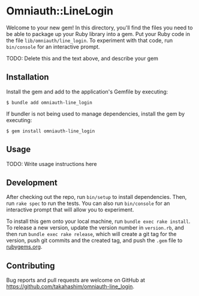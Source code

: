 # Omniauth::LineLogin

Welcome to your new gem! In this directory, you'll find the files you need to be able to package up your Ruby library into a gem. Put your Ruby code in the file `lib/omniauth/line_login`. To experiment with that code, run `bin/console` for an interactive prompt.

TODO: Delete this and the text above, and describe your gem

## Installation

Install the gem and add to the application's Gemfile by executing:

    $ bundle add omniauth-line_login

If bundler is not being used to manage dependencies, install the gem by executing:

    $ gem install omniauth-line_login

## Usage

TODO: Write usage instructions here

## Development

After checking out the repo, run `bin/setup` to install dependencies. Then, run `rake spec` to run the tests. You can also run `bin/console` for an interactive prompt that will allow you to experiment.

To install this gem onto your local machine, run `bundle exec rake install`. To release a new version, update the version number in `version.rb`, and then run `bundle exec rake release`, which will create a git tag for the version, push git commits and the created tag, and push the `.gem` file to [rubygems.org](https://rubygems.org).

## Contributing

Bug reports and pull requests are welcome on GitHub at https://github.com/takahashim/omniauth-line_login.
